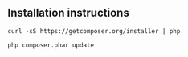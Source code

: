 ## Installation instructions

```
curl -sS https://getcomposer.org/installer | php

php composer.phar update
```


